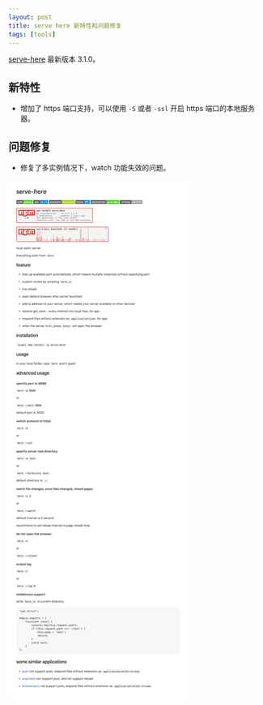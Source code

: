 ```yaml
---
layout: post
title: serve here 新特性和问题修复
tags: [tools]
---
```


[serve-here](https://github.com/vivaxy/here) 最新版本 3.1.0。

## 新特性

- 增加了 https 端口支持，可以使用 `-S` 或者 `-ssl` 开启 https 端口的本地服务器。

## 问题修复

- 修复了多实例情况下，watch 功能失效的问题。

![here](/image/2016-08-21-maintenance-of-serve-here/vivaxy-here-local-static-server.png)
